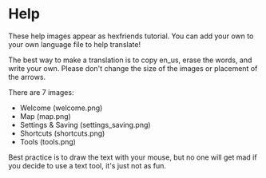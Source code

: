 # Help

These help images appear as hexfriends tutorial. You can add your own to your own language file to help translate!

The best way to make a translation is to copy en_us, erase the words, and write your own. Please don't change the size of the images or placement of the arrows.

There are 7 images:
- Welcome (welcome.png)
- Map (map.png)
- Settings & Saving (settings_saving.png)
- Shortcuts (shortcuts.png)
- Tools (tools.png)

Best practice is to draw the text with your mouse, but no one will get mad if you decide to use a text tool, it's just not as fun.

